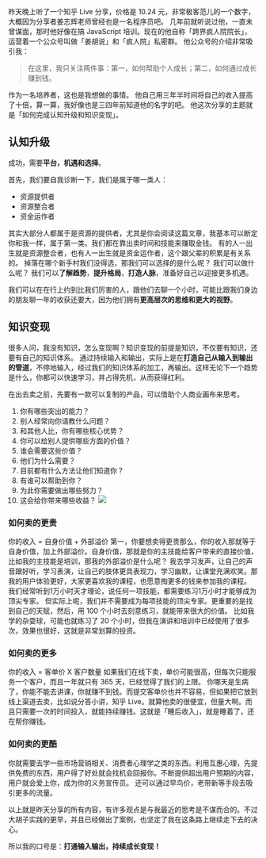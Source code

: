 昨天晚上听了一个知乎 Live 分享，价格是 10.24 元，非常极客范儿的一个数字，大概因为分享者姜志辉老师曾经也是一名程序员吧。
几年前就听说过他，一直未曾谋面，那时他好像在搞 JavaScript 培训。现在的他自称「跨界疯人院院长」，运营着一个公众号叫做「姜胡说」和「疯人院」私密群。
他公众号的介绍非常吸引我：
>在这里，我只关注两件事：第一，如何帮助个人成长；第二，如何通过成长赚到钱。

作为一名培养者，这也是我想做的事情。
他自己用三年半时间将自己的收入提高了十倍，算一算，我好像也是三四年前知道他的名字的吧。
他这次分享的主题就是「如何完成认知升级和知识变现」。

## 认知升级
成功，需要**平台，机遇和选择**。

首先，我们要自我诊断一下，我们是属于哪一类人：
* 资源提供者
* 资源整合者
* 资金运作者

其实大部分人都属于是资源的提供者，尤其是你会阅读这篇文章，我基本可以断定你和我一样，属于第一类。我们都在靠出卖时间和技能来赚取金钱。
有的人一出生就是资源整合者，也有人一出生就是资金运作者，这个跟父辈的积累是有关系的。
掉落在哪个新手村我们没得选，那我们可以选择的是什么呢？
我们可以做什么呢？
我们可以**了解趋势**，**提升格局**，**打造人脉**，准备好自己以迎接更多机遇。

我们可以在在行上约到比我们厉害的人，跟他们去聊一个小时，可能比跟我们身边的朋友聊一年的收获还要大，因为他们拥有**更高层次的思维和更大的视野**。

## 知识变现
很多人问，我没有知识，怎么变现啊？知识变现的前提是知识，不仅要有知识，还要有自己的知识体系。
通过持续输入和输出，实际上是在**打造自己从输入到输出的管道**，不停地输入，经过我们的知识体系的加工，再输出。这样无论下一个趋势是什么，你都可以快速学习，并占得先机，从而获得红利。

在出去卖之前，先要有一款可以复制的产品，可以借助个人商业画布来思考。

1. 你有哪些突出的能力？
1. 别人经常向你请教什么问题？
1. 和其他人比，你有哪些核心优势？
1. 你可以给别人提供哪些方面的价值？
1. 谁会需要这些价值？
1. 他们为什么需要？
1. 目前都有什么方法让他们知道你？
1. 有谁可以帮助到你？
1. 为此你需要做出哪些努力？
1. 这会给你带来哪些收益？
![](./_image/2017-03-07-10-24-12.jpg)

### 如何卖的更贵
你的收入 = 自身价值 + 外部溢价
第一，你要想卖得更贵那么，你的收入那就等于自身价值，加上外部溢价。自身价值，那就是你的主技能给客户带来的直接价值，比如我的主技能是培训，那我的外部溢价是什么呢？
我去学习发声，让自己的声音跟好听，学习表演，让自己的肢体更具表现力，学习幽默，让课堂充满欢笑。那我的用户体验更好，大家更喜欢我的课程，也愿意掏更多的钱来参加我的课程。
我们经常听到1万小时天才理论，说任何一项技能，都需要练习1万小时才能够成为顶尖专家。
但实际上呢，我们并不需要成为每项技能的顶尖专家。更重要的是找到自己的天赋，然后，用 100 个小时去刻意练习，就能带来很大的价值。
比如我学的杂耍球，可能也就练习了 20 个小时，但我在演讲和培训中已经使用了很多次，效果也很好，这就是非常划算的投资。

### 如何卖的更多
你的收入 = 客单价 X 客户数量
如果我们在线下卖，单价可能很高，但每次只能服务一个客户，而且一年就只有 365 天，已经觉得了我们的上限。
你哪天是生病了，你能不能去讲课，你就赚不到钱。而提交客单价也并不容易，但如果把它放到线上渠道去卖，比如说分答小讲，知乎 Live。就算他卖的很便宜，但量大啊。而且只需要一次的时间投入，就能持续赚钱。这就是「睡后收入」，就是睡着了，还在帮你赚钱。

### 如何卖的更酷
你就需要去学一些市场营销相关、消费者心理学之类的东西。利用互惠心理，先提供免费的东西，用户得了好处就会找机会回报你。不断提供超出用户预期的内容，用户就会爱上你，成为你的义务宣传员。
还可以通过早鸟价，老带新等手段去吸引更多的流量。

以上就是昨天分享的所有内容，有许多观点是与我最近的思考是不谋而合的。不过大胡子实践的更早，并且已经做出了案例，也坚定了我在这条路上继续走下去的决心。

所以我的口号是：**打通输入输出，持续成长变现！**
